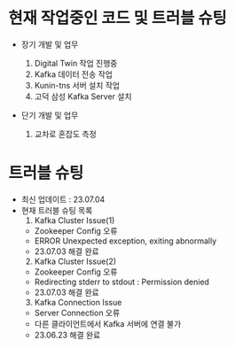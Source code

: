 # 현재 작업중인 코드 및 트러블 슈팅   

- 장기 개발 및 업무   
  1. Digital Twin 작업 진행중
  2. Kafka 데이터 전송 작업
  3. Kunin-tns 서버 설치 작업
  4. 고덕 삼성 Kafka Server 설치   

- 단기 개발 및 업무 
  1. 교차로 혼잡도 측정
     

# 트러블 슈팅
- 최신 업데이트 : 23.07.04
- 현재 트러블 슈팅 목록
  1. Kafka Cluster Issue(1)
  - Zookeeper Config 오류
  - ERROR Unexpected exception, exiting abnormally
  - 23.07.03 해결 완료
  2. Kafka Cluster Issue(2)
  - Zookeeper Config 오류
  - Redirecting stderr to stdout : Permission denied 
  - 23.07.03 해결 완료
  3. Kafka Connection Issue
  - Server Connection 오류
  - 다른 클라이언트에서 Kafka 서버에 연결 불가
  - 23.06.23 해결 완료
     

